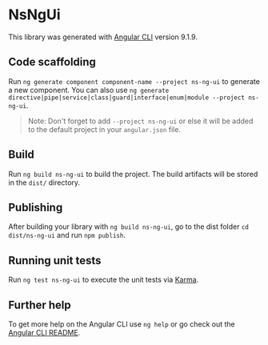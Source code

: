 # NsNgUi

This library was generated with [Angular CLI](https://github.com/angular/angular-cli) version 9.1.9.

## Code scaffolding

Run `ng generate component component-name --project ns-ng-ui` to generate a new component. You can also use `ng generate directive|pipe|service|class|guard|interface|enum|module --project ns-ng-ui`.
> Note: Don't forget to add `--project ns-ng-ui` or else it will be added to the default project in your `angular.json` file. 

## Build

Run `ng build ns-ng-ui` to build the project. The build artifacts will be stored in the `dist/` directory.

## Publishing

After building your library with `ng build ns-ng-ui`, go to the dist folder `cd dist/ns-ng-ui` and run `npm publish`.

## Running unit tests

Run `ng test ns-ng-ui` to execute the unit tests via [Karma](https://karma-runner.github.io).

## Further help

To get more help on the Angular CLI use `ng help` or go check out the [Angular CLI README](https://github.com/angular/angular-cli/blob/master/README.md).
